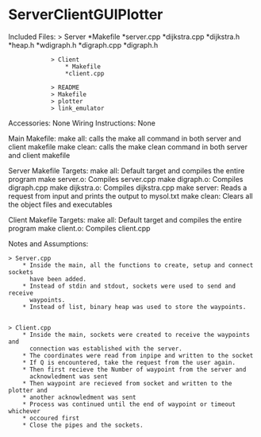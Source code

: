 # ServerClientGUIPlotter

Included Files:
                > Server
                    *Makefile
                    *server.cpp
                    *dijkstra.cpp
                    *dijkstra.h
                    *heap.h
                    *wdigraph.h
                    *digraph.cpp
                    *digraph.h

                > Client
                    * Makefile
                    *client.cpp

                > README   
                > Makefile
                > plotter
                > link_emulator

                    

Accessories: None
Wiring Instructions: None

Main Makefile:
  make all: calls the make all command in both server and client makefile
  make clean: calls the make clean command in both server and client makefile

Server Makefile Targets:
  make all: Default target and compiles the entire program
  make server.o: Compiles server.cpp
  make digraph.o: Compiles digraph.cpp
  make dijkstra.o: Compiles dijkstra.cpp
  make server: Reads a request from input and prints the output to mysol.txt
  make clean: Clears all the object files and executables

Client Makefile Targets:
  make all: Default target and compiles the entire program
  make client.o: Compiles client.cpp

Notes and Assumptions:

    > Server.cpp
        * Inside the main, all the functions to create, setup and connect sockets
          have been added.
        * Instead of stdin and stdout, sockets were used to send and receive
          waypoints.
        * Instead of list, binary heap was used to store the waypoints.


    > Client.cpp
        * Inside the main, sockets were created to receive the waypoints and
          connection was established with the server.
        * The coordinates were read from inpipe and written to the socket 
        * If Q is encountered, take the request from the user again. 
        * Then first recieve the Number of waypoint from the server and 
          acknowledment was sent
        * Then waypoint are recieved from socket and written to the plotter and
        * another acknowledment was sent
        * Process was continued until the end of waypoint or timeout whichever 
        * occoured first
        * Close the pipes and the sockets.
    
